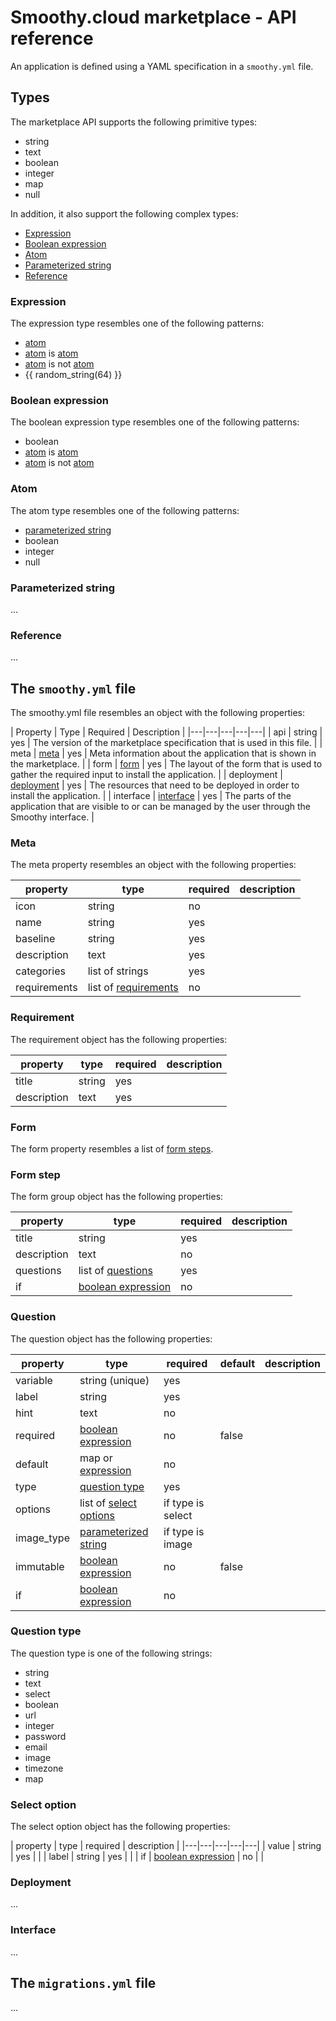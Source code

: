 # Smoothy.cloud marketplace - API reference

An application is defined using a YAML specification in a `smoothy.yml` file.

## Types

The marketplace API supports the following primitive types:

- string
- text
- boolean
- integer
- map
- null

In addition, it also support the following complex types:

- [Expression](#expression)
- [Boolean expression](#boolean-expression)
- [Atom](#atom)
- [Parameterized string](#parameterized-string)
- [Reference](#reference)

### Expression

The expression type resembles one of the following patterns:

- [atom](#atom)
- [atom](#atom) is [atom](#atom)
- [atom](#atom) is not [atom](#atom)
- {{ random_string(64) }}

### Boolean expression

The boolean expression type resembles one of the following patterns:

- boolean
- [atom](#atom) is [atom](#atom)
- [atom](#atom) is not [atom](#atom)

### Atom

The atom type resembles one of the following patterns:

- [parameterized string](#parameterized-string)
- boolean
- integer
- null

### Parameterized string

...

### Reference

...

## The `smoothy.yml` file

The smoothy.yml file resembles an object with the following properties:

| Property | Type | Required | Description |
|---|---|---|---|---|
| api | string | yes | The version of the marketplace specification that is used in this file. |
| meta | [meta](#meta) | yes | Meta information about the application that is shown in the marketplace. |
| form | [form](#form) | yes | The layout of the form that is used to gather the required input to install the application. |
| deployment | [deployment](#deployment) | yes | The resources that need to be deployed in order to install the application. |
| interface | [interface](#interface) | yes | The parts of the application that are visible to or can be managed by the user through the Smoothy interface. |

### Meta

The meta property resembles an object with the following properties:

| property | type | required | description |
|---|---|---|---|
| icon | string | no |  |
| name | string | yes |  |
| baseline | string | yes |  |
| description | text | yes |  |
| categories | list of strings | yes |  |
| requirements | list of [requirements](#requirement) | no |  |

### Requirement

The requirement object has the following properties:

| property | type | required | description |
|---|---|---|---|
| title | string | yes |  |
| description | text | yes |  |

### Form

The form property resembles a list of [form steps](#form-steps).

### Form step

The form group object has the following properties:

| property | type | required | description |
|---|---|---|---|
| title | string | yes |  |
| description | text | no |  |
| questions | list of [questions](#question) | yes |  |
| if | [boolean expression](#boolean-expression) | no |  |

### Question

The question object has the following properties:

| property | type | required | default | description |
|---|---|---|---|---|
| variable | string (unique) | yes |  |  |
| label | string | yes |  |  |
| hint | text | no |  |  |
| required | [boolean expression](#boolean-expression) | no | false |  |
| default | map or [expression](#expression) | no |  |  |
| type | [question type](#question-type) | yes |  |  |
| options | list of [select options](#select-option) | if type is select |  |  |
| image_type | [parameterized string](#parameterized-string) | if type is image |  |  |
| immutable | [boolean expression](#boolean-expression) | no | false |  |
| if | [boolean expression](#boolean-expression) | no |  |  |

### Question type

The question type is one of the following strings:

- string
- text
- select
- boolean
- url
- integer
- password
- email
- image
- timezone
- map

### Select option

The select option object has the following properties:

| property | type | required | description |
|---|---|---|---|---|
| value | string | yes |  |
| label | string | yes |  |
| if | [boolean expression](#boolean-expression) | no |  |

### Deployment

...

### Interface

...

## The `migrations.yml` file

...